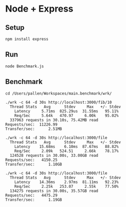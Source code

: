 # Node + Express

## Setup 
    npm install express
    
## Run
    node Benchmark.js
    
## Benchmark
    cd /Users/pallen/Workspaces/main.benchmark/wrk/
        
    ./wrk -c 64 -d 30s http://localhost:3000/fib/10
      Thread Stats   Avg      Stdev     Max   +/- Stdev
        Latency     5.71ms  825.29us  31.55ms   95.11%
        Req/Sec     5.64k   470.97     6.00k    95.02%
      337963 requests in 30.10s, 75.42MB read
    Requests/sec:  11226.99
    Transfer/sec:      2.51MB
    
    ./wrk -c 64 -d 30s http://localhost:3000/file
      Thread Stats   Avg      Stdev     Max   +/- Stdev
        Latency    15.68ms    6.10ms  87.67ms   88.82%
        Req/Sec     2.09k   524.51     2.66k    78.17%
      124528 requests in 30.00s, 33.00GB read
    Requests/sec:   4150.25
    Transfer/sec:      1.10GB

    ./wrk -c 64 -d 30s http://localhost:3000/file
      Thread Stats   Avg      Stdev     Max   +/- Stdev
        Latency    14.36ms    2.97ms  81.11ms   92.23%
        Req/Sec     2.25k   253.07     2.55k    77.50%
      134275 requests in 30.00s, 35.57GB read
    Requests/sec:   4475.29
    Transfer/sec:      1.19GB
